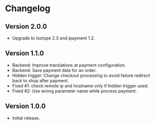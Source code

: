 Changelog
=========

Version 2.0.0
-------------

*   Upgrade to Isotope 2.3 and ipayment 1.2.


Version 1.1.0
-------------

*   Backend: Improve translations at payment configuration.
*   Backend: Save payment data for an order.
*   Hidden trigger: Change checkout processing to avoid failure redirect back to
    shop after payment.
*   Fixed #1: check remote ip and hostname only if hidden trigger used.
*   Fixed #2: Use wrong parameter name while process payment.


Version 1.0.0
-------------

*   Initial release.
